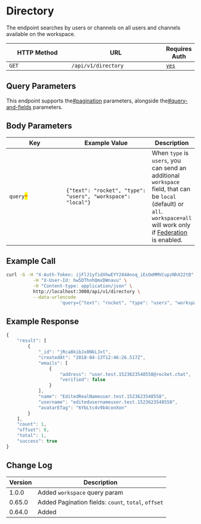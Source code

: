 # Directory

The endpoint searches by users or channels on all users and channels available on the workspace.

<table><thead><tr><th width="163">HTTP Method</th><th width="250">URL</th><th>Requires Auth</th></tr></thead><tbody><tr><td><code>GET</code></td><td><code>/api/v1/directory</code></td><td><a href="../authentication-endpoints/"><code>yes</code></a></td></tr></tbody></table>

## Query Parameters

This endpoint supports the[#pagination](../../#pagination "mention") parameters, alongside the[#query-and-fields](../../#query-and-fields "mention") parameters.

## Body Parameters

<table><thead><tr><th width="169.33333333333331">Key</th><th width="257">Example Value</th><th>Description</th></tr></thead><tbody><tr><td><code>query</code><mark style="color:red;"><code>*</code></mark></td><td><code>{"text": "rocket", "type": "users", "workspace": "local"}</code></td><td>When <code>type</code> is <code>users</code>, you can send an additional <code>workspace</code> field, that can be <code>local</code> (default) or <code>all</code>. <code>workspace=all</code> will work only if <a href="../settings/federation-endpoints/">Federation</a> is enabled.</td></tr></tbody></table>

## Example Call

```bash
curl -G -H "X-Auth-Token: ijFlJ1yfidXhwEYY284Anoq_iEsOeMMVCupzNhX22tB" \
          -H "X-User-Id: hw5DThnhQmxDWnavu" \
          -H "Content-type: application/json" \
          http://localhost:3000/api/v1/directory \
          --data-urlencode 
                    'query={"text": "rocket", "type": "users", "workspace": "local"}'
```

## Example Response

```javascript
{
    "result": [
        {
            "_id": "jRca8kibJx8NkLJxt",
            "createdAt": "2018-04-13T12:46:26.517Z",
            "emails": [
                {
                    "address": "user.test.1523623548558@rocket.chat",
                    "verified": false
                }
            ],
            "name": "EditedRealNameuser.test.1523623548558",
            "username": "editedusernameuser.test.1523623548558",
            "avatarETag": "6YbLtc4v9b4conXon"
        }
    ],
    "count": 1,
    "offset": 0,
    "total": 1,
    "success": true
}
```

## Change Log

| Version | Description                                         |
| ------- | --------------------------------------------------- |
| 1.0.0   | Added `workspace` query param                       |
| 0.65.0  | Added Pagination fields: `count`, `total`, `offset` |
| 0.64.0  | Added                                               |
